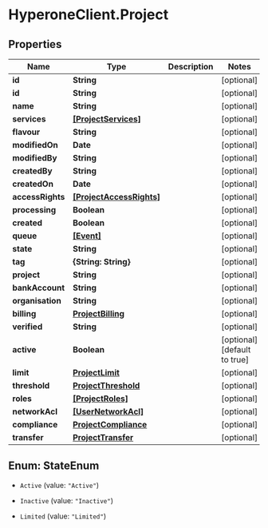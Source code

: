 # HyperoneClient.Project

## Properties

Name | Type | Description | Notes
------------ | ------------- | ------------- | -------------
**id** | **String** |  | [optional] 
**id** | **String** |  | [optional] 
**name** | **String** |  | [optional] 
**services** | [**[ProjectServices]**](ProjectServices.md) |  | [optional] 
**flavour** | **String** |  | [optional] 
**modifiedOn** | **Date** |  | [optional] 
**modifiedBy** | **String** |  | [optional] 
**createdBy** | **String** |  | [optional] 
**createdOn** | **Date** |  | [optional] 
**accessRights** | [**[ProjectAccessRights]**](ProjectAccessRights.md) |  | [optional] 
**processing** | **Boolean** |  | [optional] 
**created** | **Boolean** |  | [optional] 
**queue** | [**[Event]**](Event.md) |  | [optional] 
**state** | **String** |  | [optional] 
**tag** | **{String: String}** |  | [optional] 
**project** | **String** |  | [optional] 
**bankAccount** | **String** |  | [optional] 
**organisation** | **String** |  | [optional] 
**billing** | [**ProjectBilling**](ProjectBilling.md) |  | [optional] 
**verified** | **String** |  | [optional] 
**active** | **Boolean** |  | [optional] [default to true]
**limit** | [**ProjectLimit**](ProjectLimit.md) |  | [optional] 
**threshold** | [**ProjectThreshold**](ProjectThreshold.md) |  | [optional] 
**roles** | [**[ProjectRoles]**](ProjectRoles.md) |  | [optional] 
**networkAcl** | [**[UserNetworkAcl]**](UserNetworkAcl.md) |  | [optional] 
**compliance** | [**ProjectCompliance**](ProjectCompliance.md) |  | [optional] 
**transfer** | [**ProjectTransfer**](ProjectTransfer.md) |  | [optional] 



## Enum: StateEnum


* `Active` (value: `"Active"`)

* `Inactive` (value: `"Inactive"`)

* `Limited` (value: `"Limited"`)




